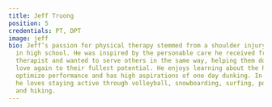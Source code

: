 ```yaml
---
title: Jeff Truong
position: 5
credentials: PT, DPT
image: jeff
bio: Jeff’s passion for physical therapy stemmed from a shoulder injury while wrestling
  in high school. He was inspired by the personable care he received from his physical
  therapist and wanted to serve others in the same way, helping them do what they
  love again to their fullest potential. He enjoys learning about the human body to
  optimize performance and has high aspirations of one day dunking. In his free time,
  he loves staying active through volleyball, snowboarding, surfing, powerlifting,
  and hiking.
---
```


